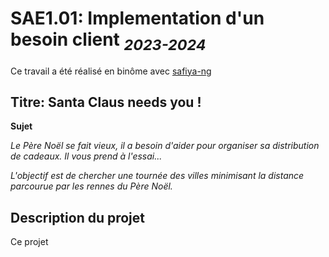 # SAE1.01: Implementation d'un besoin client <sub>*2023-2024*</sub>

Ce travail a été réalisé en binôme avec [safiya-ng](https://github.com/safiya-ng)

## **Titre: Santa Claus needs you !** 

**Sujet**

*Le Père Noël se fait vieux, il a besoin d'aider pour organiser sa distribution de cadeaux. Il vous prend à l'essai...*

*L'objectif est de chercher une tournée des villes minimisant la distance parcourue par les rennes du Père Noël.*

## Description du projet

Ce projet 
